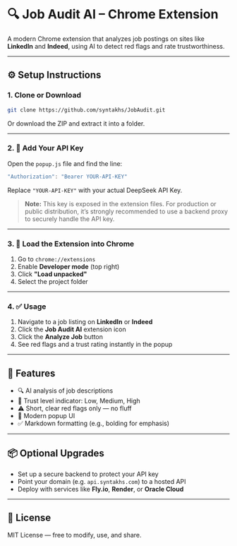 # 🔍 Job Audit AI – Chrome Extension

A modern Chrome extension that analyzes job postings on sites like **LinkedIn** and **Indeed**, using AI to detect red flags and rate trustworthiness.

---

## ⚙️ Setup Instructions

### 1. Clone or Download

```bash
git clone https://github.com/syntakhs/JobAudit.git
```

Or download the ZIP and extract it into a folder.

---

### 2. 🔑 Add Your API Key

Open the `popup.js` file and find the line:

```js
"Authorization": "Bearer YOUR-API-KEY"
```

Replace `"YOUR-API-KEY"` with your actual DeepSeek API Key.

> **Note:** This key is exposed in the extension files. For production or public distribution, it’s strongly recommended to use a backend proxy to securely handle the API key.

---

### 3. 🚀 Load the Extension into Chrome

1. Go to `chrome://extensions`
2. Enable **Developer mode** (top right)
3. Click **"Load unpacked"**
4. Select the project folder

---

### 4. ✅ Usage

1. Navigate to a job listing on **LinkedIn** or **Indeed**
2. Click the **Job Audit AI** extension icon
3. Click the **Analyze Job** button
4. See red flags and a trust rating instantly in the popup

---

## 🧠 Features

- 🔍 AI analysis of job descriptions
- 🚦 Trust level indicator: Low, Medium, High
- ⚠️ Short, clear red flags only — no fluff
- 💄 Modern popup UI
- ✅ Markdown formatting (e.g., bolding for emphasis)

---

## 📦 Optional Upgrades

- Set up a secure backend to protect your API key
- Point your domain (e.g. `api.syntakhs.com`) to a hosted API
- Deploy with services like **Fly.io**, **Render**, or **Oracle Cloud**

---

## 📄 License

MIT License — free to modify, use, and share.
